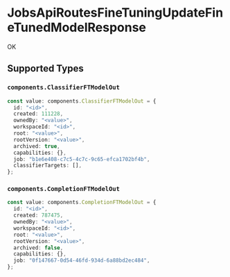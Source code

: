 # JobsApiRoutesFineTuningUpdateFineTunedModelResponse

OK


## Supported Types

### `components.ClassifierFTModelOut`

```typescript
const value: components.ClassifierFTModelOut = {
  id: "<id>",
  created: 111228,
  ownedBy: "<value>",
  workspaceId: "<id>",
  root: "<value>",
  rootVersion: "<value>",
  archived: true,
  capabilities: {},
  job: "b1e6e408-c7c5-4c7c-9c65-efca1702bf4b",
  classifierTargets: [],
};
```

### `components.CompletionFTModelOut`

```typescript
const value: components.CompletionFTModelOut = {
  id: "<id>",
  created: 787475,
  ownedBy: "<value>",
  workspaceId: "<id>",
  root: "<value>",
  rootVersion: "<value>",
  archived: false,
  capabilities: {},
  job: "0f147667-0d54-46fd-934d-6a88bd2ec484",
};
```

